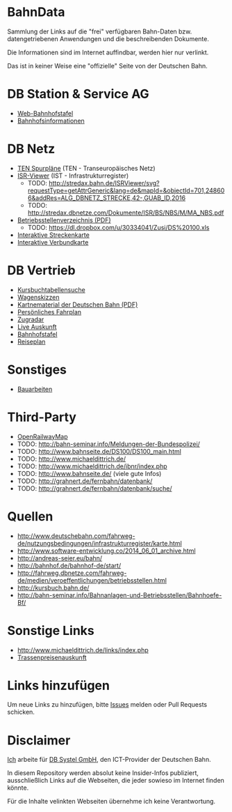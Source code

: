 # BahnData

Sammlung der Links auf die "frei" verfügbaren Bahn-Daten bzw. datengetriebenen Anwendungen und die beschreibenden Dokumente.

Die Informationen sind im Internet auffindbar, werden hier nur verlinkt.

Das ist in keiner Weise eine "offizielle" Seite von der Deutschen Bahn.

# DB Station & Service AG

* [Web-Bahnhofstafel](https://iris.noncd.db.de/wbt/js/index.html?bhf=EE)
* [Bahnhofsinformationen](http://bahnhof.de/bahnhof-de/start/)

# DB Netz

* [TEN Spurpläne](http://www.deutschebahn.com/fahrweg-de/nutzungsbedingungen/infrastrukturregister/TEN_Spurplaene/) (TEN - Transeuropäisches Netz)
* [ISR-Viewer](http://stredax.dbnetze.com/ISRViewer/) (IST - Infrastrukturregister)
  * TODO: http://stredax.bahn.de/ISRViewer/svg?requestType=getAttrGeneric&lang=de&mapId=&objectId=701,248606&addRes=ALG_DBNETZ_STRECKE,42-,GUAB_ID,2016
  * TODO: http://stredax.dbnetze.com/Dokumente/ISR/BS/NBS/M/MA_NBS.pdf
* [Betriebsstellenverzeichnis (PDF)](http://fahrweg.dbnetze.com/file/fahrweg-de/2394144/vHBDX5OndmGwv-JTA9EzuNArX1E/2361656/data/betriebsstellen.pdf)
  * TODO: https://dl.dropbox.com/u/30334041/Zusi/DS%20100.xls
* [Interaktive Streckenkarte](http://kursbuch.bahn.de/hafas/kbview.exe/dn?rt=1&mainframe=IK_strecken)
* [Interaktive Verbundkarte](http://kursbuch.bahn.de/hafas/kbview.exe/dn?rt=1&mainframe=IK_verbund)

# DB Vertrieb

* [Kursbuchtabellensuche](http://kursbuch.bahn.de/hafas/kbview.exe/dn?rt=1&mainframe=search)
* [Wagenskizzen](http://kursbuch.bahn.de/hafas-res/img/kbview/ContentPDFs/Wagenskizzen_2010_v2.pdf)
* [Kartnematerial der Deutschen Bahn (PDF)](https://www.bahn.de/p/view/buchung/karten/streckennetz.shtml)
* [Persönliches Fahrplan](http://persoenlicherfahrplan.bahn.de/bin/pf/query-p2w.exe/dn)
* [Zugradar](http://www.bahn.de/p/view/buchung/auskunft/zugradar.shtml)
* [Live Auskunft](http://reiseauskunft.bahn.de/bin/query.exe/dn?sotRequest=1)
* [Bahnhofstafel](http://reiseauskunft.bahn.de/bin/bhftafel.exe/dn?)
* [Reiseplan](https://reiseauskunft.bahn.de/bin/trainsearch.exe/dn?application=ZUGLAUFPLUS)

# Sonstiges

* [Bauarbeiten](http://bauarbeiten.bahn.de/)

# Third-Party

* [OpenRailwayMap](http://www.openrailwaymap.org/)
* TODO: http://bahn-seminar.info/Meldungen-der-Bundespolizei/
* TODO: http://www.bahnseite.de/DS100/DS100_main.html
* TODO: http://www.michaeldittrich.de/
* TODO: http://www.michaeldittrich.de/ibnr/index.php
* TODO: http://www.bahnseite.de/ (viele gute Infos)
* TODO: http://grahnert.de/fernbahn/datenbank/
* TODO: http://grahnert.de/fernbahn/datenbank/suche/

# Quellen

* http://www.deutschebahn.com/fahrweg-de/nutzungsbedingungen/infrastrukturregister/karte.html
* http://www.software-entwicklung.co/2014_06_01_archive.html
* http://andreas-seier.eu/bahn/
* http://bahnhof.de/bahnhof-de/start/
* http://fahrweg.dbnetze.com/fahrweg-de/medien/veroeffentlichungen/betriebsstellen.html
* http://kursbuch.bahn.de/
* http://bahn-seminar.info/Bahnanlagen-und-Betriebsstellen/Bahnhoefe-Bf/

# Sonstige Links

* http://www.michaeldittrich.de/links/index.php
* [Trassenpreisenauskunft](http://fahrweg.dbnetze.com/fahrweg-de/produkte/trassen/trassenpreise/trassenpreisauskunft_tpis.html)

# Links hinzufügen

Um neue Links zu hinzufügen, bitte [Issues](https://github.com/highsource/bahndata/issues) melden oder Pull Requests schicken.

# Disclaimer

[Ich](http://xing.to/va) arbeite für [DB Systel GmbH](http://www.dbsystel.de/), den ICT-Provider der Deutschen Bahn.

In diesem Repository werden absolut keine Insider-Infos publiziert, ausschließlich Links auf die Webseiten,
die jeder sowieso im Internet finden könnte.

Für die Inhalte velinkten Webseiten übernehme ich keine Verantwortung.

